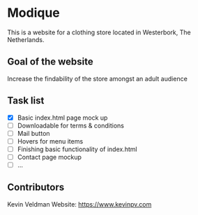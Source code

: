 # Modique
This is a website for a clothing store located in Westerbork, The Netherlands.

## Goal of the website
Increase the findability of the store amongst an adult audience
## Task list
- [x] Basic index.html page mock up
- [ ] Downloadable for terms & conditions
- [ ] Mail button
- [ ] Hovers for menu items
- [ ] Finishing basic functionality of index.html
- [ ] Contact page mockup
- [ ] ...

## Contributors
Kevin Veldman 
Website: https://www.kevinpv.com

